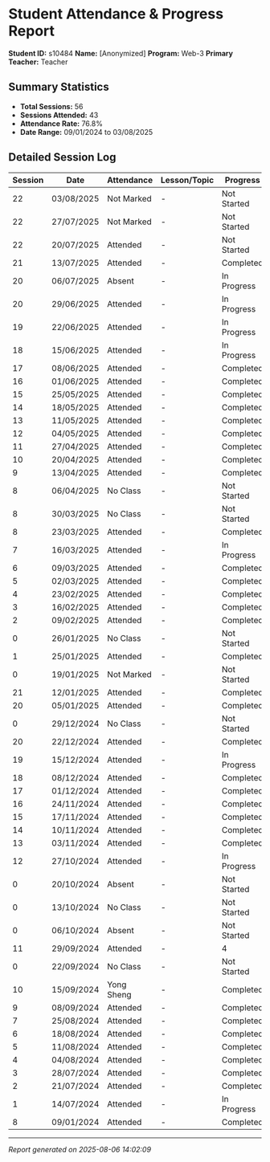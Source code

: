 # Student Attendance & Progress Report

**Student ID:** s10484
**Name:** [Anonymized]
**Program:** Web-3
**Primary Teacher:** Teacher

## Summary Statistics
- **Total Sessions:** 56
- **Sessions Attended:** 43
- **Attendance Rate:** 76.8%
- **Date Range:** 09/01/2024 to 03/08/2025

## Detailed Session Log

| Session | Date | Attendance | Lesson/Topic | Progress |
|---------|------|------------|--------------|----------|
| 22 | 03/08/2025 | Not Marked | - | Not Started |
| 22 | 27/07/2025 | Not Marked | - | Not Started |
| 22 | 20/07/2025 | Attended | - | Not Started |
| 21 | 13/07/2025 | Attended | - | Completed |
| 20 | 06/07/2025 | Absent | - | In Progress |
| 20 | 29/06/2025 | Attended | - | In Progress |
| 19 | 22/06/2025 | Attended | - | In Progress |
| 18 | 15/06/2025 | Attended | - | In Progress |
| 17 | 08/06/2025 | Attended | - | Completed |
| 16 | 01/06/2025 | Attended | - | Completed |
| 15 | 25/05/2025 | Attended | - | Completed |
| 14 | 18/05/2025 | Attended | - | Completed |
| 13 | 11/05/2025 | Attended | - | Completed |
| 12 | 04/05/2025 | Attended | - | Completed |
| 11 | 27/04/2025 | Attended | - | Completed |
| 10 | 20/04/2025 | Attended | - | Completed |
| 9 | 13/04/2025 | Attended | - | Completed |
| 8 | 06/04/2025 | No Class | - | Not Started |
| 8 | 30/03/2025 | No Class | - | Not Started |
| 8 | 23/03/2025 | Attended | - | Completed |
| 7 | 16/03/2025 | Attended | - | In Progress |
| 6 | 09/03/2025 | Attended | - | Completed |
| 5 | 02/03/2025 | Attended | - | Completed |
| 4 | 23/02/2025 | Attended | - | Completed |
| 3 | 16/02/2025 | Attended | - | Completed |
| 2 | 09/02/2025 | Attended | - | Completed |
| 0 | 26/01/2025 | No Class | - | Not Started |
| 1 | 25/01/2025 | Attended | - | Completed |
| 0 | 19/01/2025 | Not Marked | - | Not Started |
| 21 | 12/01/2025 | Attended | - | Completed |
| 20 | 05/01/2025 | Attended | - | Completed |
| 0 | 29/12/2024 | No Class | - | Not Started |
| 20 | 22/12/2024 | Attended | - | Completed |
| 19 | 15/12/2024 | Attended | - | In Progress |
| 18 | 08/12/2024 | Attended | - | Completed |
| 17 | 01/12/2024 | Attended | - | Completed |
| 16 | 24/11/2024 | Attended | - | Completed |
| 15 | 17/11/2024 | Attended | - | Completed |
| 14 | 10/11/2024 | Attended | - | Completed |
| 13 | 03/11/2024 | Attended | - | Completed |
| 12 | 27/10/2024 | Attended | - | In Progress |
| 0 | 20/10/2024 | Absent | - | Not Started |
| 0 | 13/10/2024 | No Class | - | Not Started |
| 0 | 06/10/2024 | Absent | - | Not Started |
| 11 | 29/09/2024 | Attended | - | 4 |
| 0 | 22/09/2024 | No Class | - | Not Started |
| 10 | 15/09/2024 | Yong Sheng | - | Completed |
| 9 | 08/09/2024 | Attended | - | Completed |
| 7 | 25/08/2024 | Attended | - | Completed |
| 6 | 18/08/2024 | Attended | - | Completed |
| 5 | 11/08/2024 | Attended | - | Completed |
| 4 | 04/08/2024 | Attended | - | Completed |
| 3 | 28/07/2024 | Attended | - | Completed |
| 2 | 21/07/2024 | Attended | - | Completed |
| 1 | 14/07/2024 | Attended | - | In Progress |
| 8 | 09/01/2024 | Attended | - | Completed |

---
*Report generated on 2025-08-06 14:02:09*